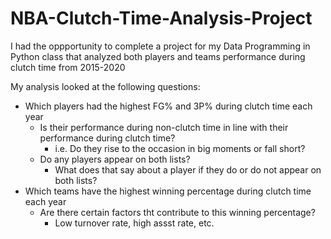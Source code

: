 # NBA-Clutch-Time-Analysis-Project

I had the oppportunity to complete a project for my Data Programming in Python class that analyzed both players and teams performance during clutch time from 2015-2020

My analysis looked at the following questions:
- Which players had the highest FG% and 3P% during clutch time each year
  - Is their performance during non-clutch time in line with their performance during clutch time?
    - i.e. Do they rise to the occasion in big moments or fall short?
  - Do any players appear on both lists?
    - What does that say about a player if they do or do not appear on both lists?    
- Which teams have the highest winning percentage during clutch time each year
  - Are there certain factors tht contribute to this winning percentage?
    - Low turnover rate, high assst rate, etc.   
